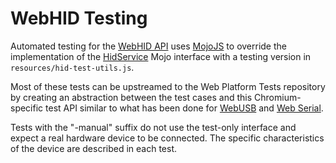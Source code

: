 # WebHID Testing

Automated testing for the [WebHID API] uses [MojoJS] to override the
implementation of the [HidService] Mojo interface with a testing version in
`resources/hid-test-utils.js`.

Most of these tests can be upstreamed to the Web Platform Tests repository by
creating an abstraction between the test cases and this Chromium-specific test
API similar to what has been done for [WebUSB] and [Web Serial].

Tests with the "-manual" suffix do not use the test-only interface and expect a
real hardware device to be connected. The specific characteristics of the device
are described in each test.

[HidService]: ../../../public/mojom/hid/hid.mojom
[MojoJS]: ../../../../../docs/testing/web_platform_tests.md#mojojs
[WebHID API]: https://wicg.github.io/webhid
[WebUSB]: ../../external/wpt/webusb
[Web Serial]: ../../external/wpt/serial
